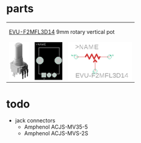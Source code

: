 # parts

<table>
<tr>
<td colspan="3">
 
[EVU-F2MFL3D14](pots/EVU-F2MFL3D14/ "Panasonic square 9mm EVU-F2MFL3D14")
 9mm rotary vertical pot
 </td>
 </tr>
  
 <tr>
 <td>
 
<img src="pots/EVU-F2MFL3D14/EVUF2MFL3D14.png" height="100px">

 </td>
 <td>
 <img src="pots/EVU-F2MFL3D14/Footprint2.png" height="100px">
 </td>
 
 <td>
 <img src="pots/EVU-F2MFL3D14/Symbol.png" height="100px">
 </td>
 
 </tr>

 
 
 </table>

# todo
* jack connectors
  * Amphenol ACJS-MV35-5
  * Amphenol ACJS-MVS-2S 

